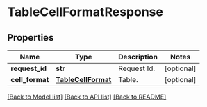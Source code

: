 # TableCellFormatResponse

## Properties
Name | Type | Description | Notes
------------ | ------------- | ------------- | -------------
**request_id** | **str** | Request Id. | [optional] 
**cell_format** | [**TableCellFormat**](TableCellFormat.md) | Table. | [optional] 

[[Back to Model list]](../README.md#documentation-for-models) [[Back to API list]](../README.md#documentation-for-api-endpoints) [[Back to README]](../README.md)



